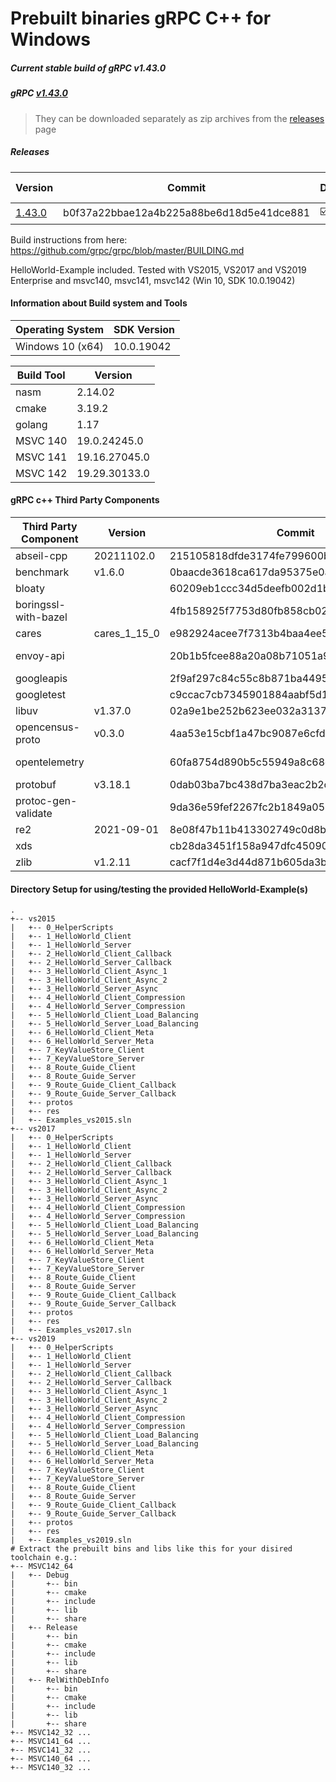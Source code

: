 # Prebuilt binaries gRPC C++ for Windows
##### Current stable build of gRPC v1.43.0
##### gRPC [v1.43.0](https://github.com/grpc/grpc/releases/tag/v1.43.0) 

> They can be downloaded separately as zip archives from the  [releases](https://github.com/thommyho/gRPC_windows/releases) page


##### Releases

| Version | Commit | Debug | Release  | RelWithDebInfo | MSVC142 32Bit | MSVC142 64Bit | MSVC141 32 Bit | MSVC141 64 Bit | MSVC140 32 Bit | MSVC140 64 Bit | Example |
|---------|------------|-------|----------|----------------|---------------|---------------|----------------|----------------|----------------|----------------|---------|
| [1.43.0 ](https://github.com/thommyho/gRPC_windows/releases/tag/v1.43.0) | b0f37a22bbae12a4b225a88be6d18d5e41dce881 | :ballot_box_with_check: | :ballot_box_with_check: | :ballot_box_with_check:              | :ballot_box_with_check:             | :ballot_box_with_check:             | :ballot_box_with_check:              | :ballot_box_with_check:              | :ballot_box_with_check:              | :ballot_box_with_check:              | :ballot_box_with_check:       |

Build instructions from here: https://github.com/grpc/grpc/blob/master/BUILDING.md

HelloWorld-Example included. Tested with VS2015, VS2017 and VS2019 Enterprise and msvc140, msvc141, msvc142 (Win 10, SDK 10.0.19042)

#### Information about Build system and Tools

| Operating System | SDK Version   |
|------------------|---------------|
| Windows 10 (x64) |  10.0.19042   |

| Build Tool       | Version        |
|------------------|----------------|
| nasm             | 2.14.02        |
| cmake            | 3.19.2         |
| golang           | 1.17           |
| MSVC 140         | 19.0.24245.0   |
| MSVC 141         | 19.16.27045.0  |
| MSVC 142         | 19.29.30133.0  |

#### gRPC c++ Third Party Components

| Third Party Component | Version        | Commit                                   | Link                                                       |
|-----------------------|----------------|------------------------------------------|------------------------------------------------------------|
| abseil-cpp            | 20211102.0     | 215105818dfde3174fe799600bb0f3cae233d0bf | https://github.com/abseil/abseil-cpp                       |
| benchmark             | v1.6.0         | 0baacde3618ca617da95375e0af13ce1baadea47 | https://github.com/google/benchmark                        |
| bloaty                |                | 60209eb1ccc34d5deefb002d1b7f37545204f7f2 | https://github.com/google/bloaty                           |
| boringssl-with-bazel  |                | 4fb158925f7753d80fb858cb0239dff893ef9f15 | https://github.com/google/boringssl                        |
| cares                 | cares_1_15_0   | e982924acee7f7313b4baa4ee5ec000c5e373c30 | https://github.com/c-ares/c-ares                           |
| envoy-api             |                | 20b1b5fcee88a20a08b71051a961181839ec7268 | https://github.com/envoyproxy/data-plane-api               |
| googleapis            |                | 2f9af297c84c55c8b871ba4495e01ade42476c92 | https://github.com/googleapis/googleapis                   |
| googletest            |                | c9ccac7cb7345901884aabf5d1a786cfa6e2f397 | https://github.com/google/googletest                       |
| libuv                 | v1.37.0        | 02a9e1be252b623ee032a3137c0b0c94afbe6809 | https://github.com/libuv/libuv                             |
| opencensus-proto      | v0.3.0         | 4aa53e15cbf1a47bc9087e6cfdca214c1eea4e89 | https://github.com/census-instrumentation/opencensus-proto |
| opentelemetry         |                | 60fa8754d890b5c55949a8c68dcfd7ab5c2395df | https://github.com/open-telemetry/opentelemetry-proto      |
| protobuf              | v3.18.1        | 0dab03ba7bc438d7ba3eac2b2c1eb39ed520f928 | https://github.com/google/protobuf                         | 
| protoc-gen-validate   |                | 9da36e59fef2267fc2b1849a05159e3ecdf24f3  | https://github.com/envoyproxy/protoc-gen-validate          |
| re2                   | 2021-09-01     | 8e08f47b11b413302749c0d8b17a1c94777495d5 | https://github.com/google/re2                              |
| xds                   |                | cb28da3451f158a947dfc45090fe92b07b243bc1 | https://github.com/cncf/xds                                |
| zlib                  | v1.2.11        | cacf7f1d4e3d44d871b605da3b647f07d718623f | https://github.com/madler/zlib                             |

#### Directory Setup for using/testing the provided HelloWorld-Example(s)

```console
.
+-- vs2015
|   +-- 0_HelperScripts
|   +-- 1_HelloWorld_Client
|   +-- 1_HelloWorld_Server
|   +-- 2_HelloWorld_Client_Callback
|   +-- 2_HelloWorld_Server_Callback
|   +-- 3_HelloWorld_Client_Async_1
|   +-- 3_HelloWorld_Client_Async_2
|   +-- 3_HelloWorld_Server_Async
|   +-- 4_HelloWorld_Client_Compression
|   +-- 4_HelloWorld_Server_Compression
|   +-- 5_HelloWorld_Client_Load_Balancing
|   +-- 5_HelloWorld_Server_Load_Balancing
|   +-- 6_HelloWorld_Client_Meta
|   +-- 6_HelloWorld_Server_Meta
|   +-- 7_KeyValueStore_Client
|   +-- 7_KeyValueStore_Server
|   +-- 8_Route_Guide_Client
|   +-- 8_Route_Guide_Server
|   +-- 9_Route_Guide_Client_Callback
|   +-- 9_Route_Guide_Server_Callback
|   +-- protos
|   +-- res
|   +-- Examples_vs2015.sln
+-- vs2017
|   +-- 0_HelperScripts
|   +-- 1_HelloWorld_Client
|   +-- 1_HelloWorld_Server
|   +-- 2_HelloWorld_Client_Callback
|   +-- 2_HelloWorld_Server_Callback
|   +-- 3_HelloWorld_Client_Async_1
|   +-- 3_HelloWorld_Client_Async_2
|   +-- 3_HelloWorld_Server_Async
|   +-- 4_HelloWorld_Client_Compression
|   +-- 4_HelloWorld_Server_Compression
|   +-- 5_HelloWorld_Client_Load_Balancing
|   +-- 5_HelloWorld_Server_Load_Balancing
|   +-- 6_HelloWorld_Client_Meta
|   +-- 6_HelloWorld_Server_Meta
|   +-- 7_KeyValueStore_Client
|   +-- 7_KeyValueStore_Server
|   +-- 8_Route_Guide_Client
|   +-- 8_Route_Guide_Server
|   +-- 9_Route_Guide_Client_Callback
|   +-- 9_Route_Guide_Server_Callback
|   +-- protos
|   +-- res
|   +-- Examples_vs2017.sln
+-- vs2019
|   +-- 0_HelperScripts
|   +-- 1_HelloWorld_Client
|   +-- 1_HelloWorld_Server
|   +-- 2_HelloWorld_Client_Callback
|   +-- 2_HelloWorld_Server_Callback
|   +-- 3_HelloWorld_Client_Async_1
|   +-- 3_HelloWorld_Client_Async_2
|   +-- 3_HelloWorld_Server_Async
|   +-- 4_HelloWorld_Client_Compression
|   +-- 4_HelloWorld_Server_Compression
|   +-- 5_HelloWorld_Client_Load_Balancing
|   +-- 5_HelloWorld_Server_Load_Balancing
|   +-- 6_HelloWorld_Client_Meta
|   +-- 6_HelloWorld_Server_Meta
|   +-- 7_KeyValueStore_Client
|   +-- 7_KeyValueStore_Server
|   +-- 8_Route_Guide_Client
|   +-- 8_Route_Guide_Server
|   +-- 9_Route_Guide_Client_Callback
|   +-- 9_Route_Guide_Server_Callback
|   +-- protos
|   +-- res
|   +-- Examples_vs2019.sln
# Extract the prebuilt bins and libs like this for your disired toolchain e.g.:
+-- MSVC142_64
|   +-- Debug
|       +-- bin
|       +-- cmake
|       +-- include
|       +-- lib
|       +-- share
|   +-- Release
|       +-- bin
|       +-- cmake
|       +-- include
|       +-- lib
|       +-- share
|   +-- RelWithDebInfo
|       +-- bin
|       +-- cmake
|       +-- include
|       +-- lib
|       +-- share
+-- MSVC142_32 ...
+-- MSVC141_64 ...
+-- MSVC141_32 ...
+-- MSVC140_64 ...
+-- MSVC140_32 ...
```

